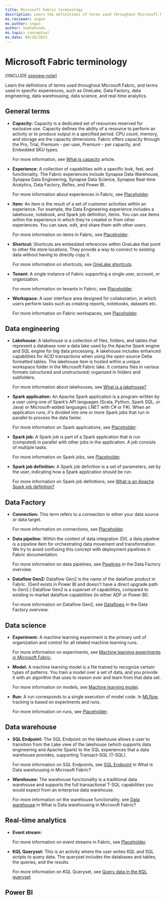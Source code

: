 ```yaml
---
title: Microsoft Fabric terminology
description: Learn the definitions of terms used throughout Microsoft Fabric, and terms used in specific experiences, such as OneLake, Data Factory, data engineering, etc.
ms.reviewer: sngun
ms.author: sngun
author: SnehaGunda
ms.topic: conceptual
ms.date: 04/10/2023
---
```


# Microsoft Fabric terminology

[!INCLUDE [preview-note](../includes/preview-note.md)]

Learn the definitions of terms used throughout Microsoft Fabric, and terms used in specific experiences, such as OneLake, Data Factory, data engineering, data warehousing, data science, and real-time analytics.

## General terms

- **Capacity:** Capacity is a dedicated set of resources reserved for exclusive use. Capacity defines the ability of a resource to perform an activity or to produce output in a specified period. CPU count, memory, and storage are the capacity dimensions. Fabric offers capacity through the Pro, Trial, Premium - per user, Premium - per capacity, and Embedded SKU types.

   For more information, see [What is capacity](../enterprise/what-is-capacity.md) article.

- **Experience:** A collection of capabilities with a specific look, feel, and functionality. The Fabric experiences include Synapse Data Warehouse, Synapse Data Engineering, Synapse Data Science, Synapse Real-time Analytics, Data Factory, Reflex, and Power BI.

   For more information about experiences in Fabric, see [Placeholder](../placeholder.md).

- **Item:** An item is the result of a set of customer activities within an experience. For example, the Data Engineering experience includes a lakehouse, notebook, and Spark job definition, items. You can use items within the experience in which they're created or from other experiences. You can save, edit, and share them with other users.

   For more information on items in Fabric, see [Placeholder](../placeholder.md).

- **Shortcut:** Shortcuts are embedded references within OneLake that point to other file store locations. They provide a way to connect to existing data without having to directly copy it. 

   For more information on shortcuts, see [OneLake shortcuts](../onelake/onelake-shortcuts.md).

- **Tenant:** A single instance of Fabric supporting a single user, account, or organization.

   For more information on tenants in Fabric, see [Placeholder](../placeholder.md).

- **Workspace:** A user interface area designed for collaboration, in which users perform tasks such as creating reports, notebooks, datasets etc.

   For more information on Fabric workspaces, see [Placeholder](../placeholder.md).

## Data engineering

- **Lakehouse:** A lakehouse is a collection of files, folders, and tables that represent a database over a data lake used by the Apache Spark engine and SQL engine for big data processing. A lakehouse includes enhanced capabilities for ACID transactions when using the open-source Delta formatted tables. The lakehouse item is hosted within a unique workspace folder in the Microsoft Fabric lake. It contains files in various formats (structured and unstructured) organized in folders and subfolders.

   For more information about lakehouses, see [What is a lakehouse?](../data-engineering/lakehouse-overview.md)

- **Spark application:** An Apache Spark application is a program written by a user using one of Spark’s API languages (Scala, Python, Spark SQL, or Java) or Microsoft-added languages (.NET with C# or F#). When an application runs, it's divided into one or more Spark jobs that run in parallel to process the data faster.

   For more information on Spark applications, see [Placeholder](../placeholder.md).

- **Spark job:** A Spark job is part of a Spark application that is run (computed) in parallel with other jobs in the application. A job consists of multiple tasks.

   For more information on Spark jobs, see [Placeholder](../placeholder.md).

- **Spark job definition:** A Spark job definition is a set of parameters, set by the user, indicating how a Spark application should be run.

   For more information on Spark job definitions, see [What is an Apache Spark job definition?](../data-engineering/spark-job-definition.md)

## Data Factory

- **Connection:** This term refers to a connection to either your data source or data target.

   For more information on connections, see [Placeholder](../placeholder.md).

- **Data pipeline:** Within the context of data integration (DI), a data pipeline is a pipeline item for orchestrating data movement and transformation. We try to avoid confusing this concept with deployment pipelines in Fabric documentation.

   For more information on data pipelines, see [Pipelines](../data-factory/data-factory-overview.md#data-pipelines) in the Data Factory overview.

- **Dataflow Gen2:** Dataflow Gen2 is the name of the dataflow product in Fabric. (Gen1 exists in Power BI and doesn't have a direct upgrade path to Gen2.) Dataflow Gen2 is a superset of capabilities, compared to existing in-market dataflow capabilities (in either ADF or Power BI).

   For more information on Dataflow Gen2, see [Dataflows](../data-factory/data-factory-overview.md#dataflows) in the Data Factory overview.

## Data science

- **Experiment:** A machine learning experiment is the primary unit of organization and control for all related machine learning runs.

   For more information on experiments, see [Machine learning experiments in Microsoft Fabric](../data-science/machine-learning-experiment.md).

- **Model:** A machine learning model is a file trained to recognize certain types of patterns. You train a model over a set of data, and you provide it with an algorithm that uses to reason over and learn from that data set.

   For more information on models, see [Machine learning model](../data-science/machine-learning-model.md).

- **Run:** A run corresponds to a single execution of model code. In [MLflow](https://mlflow.org/), tracking is based on experiments and runs.

   For more information on runs, see [Placeholder](../placeholder.md).

## Data warehouse

- **SQL Endpoint:** The SQL Endpoint on the lakehouse allows a user to transition from the Lake view of the lakehouse (which supports data engineering and Apache Spark) to the SQL experiences that a data warehouse provides, supporting Transact-SQL (T-SQL).

   For more information on SQL Endpoints, see [SQL Endpoint](../data-warehouse/data-warehousing.md#sql-endpoint) in What is Data warehousing in Microsoft Fabric?

- **Warehouse:** The warehouse functionality is a traditional data warehouse and supports the full transactional T-SQL capabilities you would expect from an enterprise data warehouse.

   For more information on the warehouse functionality, see [Data warehouse](../data-warehouse/data-warehousing.md#data-warehouse) in What is Data warehousing in Microsoft Fabric?

## Real-time analytics

- **Event stream:**

   For more information on event streams in Fabric, see [Placeholder](../placeholder.md).

- **KQL Queryset:** This is an activity where the user writes KQL and SQL scripts to query data. The queryset includes the databases and tables, the queries, and the results.

   For more information on KQL Queryset, see [Query data in the KQL queryset](../real-time-analytics/kusto-query-set.md)

## Power BI
